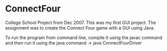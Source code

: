 ConnectFour
===========

College School Project from Dec 2007. This was my first GUI project. The assignment was to create the Connect Four game with a GUI using Java.

To run the program from command line, compile it using the javac command and then run it using the java command -> java ConnectFourDriver
